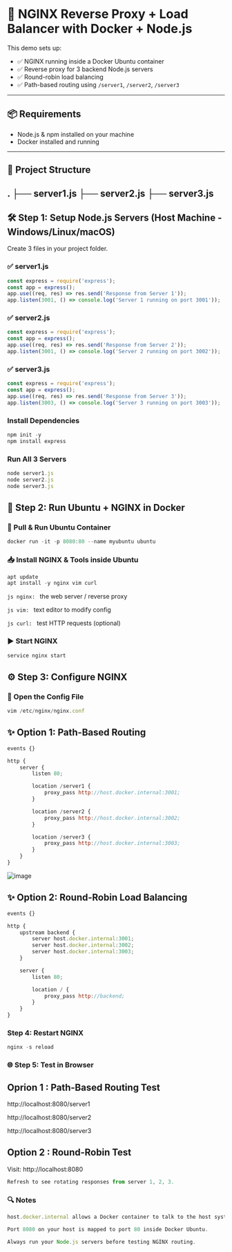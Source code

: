 # 🚀 NGINX Reverse Proxy + Load Balancer with Docker + Node.js

This demo sets up:

- ✅ NGINX running inside a Docker Ubuntu container
- ✅ Reverse proxy for 3 backend Node.js servers
- ✅ Round-robin load balancing
- ✅ Path-based routing using `/server1`, `/server2`, `/server3`

---

## 📦 Requirements

- Node.js & npm installed on your machine
- Docker installed and running

---

## 🧱 Project Structure
. ├── server1.js ├── server2.js ├── server3.js
---

## 🛠️ Step 1: Setup Node.js Servers (Host Machine - Windows/Linux/macOS)

Create 3 files in your project folder.

### ✅ server1.js
```js
const express = require('express');
const app = express();
app.use((req, res) => res.send('Response from Server 1'));
app.listen(3001, () => console.log('Server 1 running on port 3001'));
```
### ✅ server2.js
```js
const express = require('express');
const app = express();
app.use((req, res) => res.send('Response from Server 2'));
app.listen(3001, () => console.log('Server 2 running on port 3002'));
```

### ✅ server3.js
```js
const express = require('express');
const app = express();
app.use((req, res) => res.send('Response from Server 3'));
app.listen(3003, () => console.log('Server 3 running on port 3003'));
```
###  Install Dependencies
```js
npm init -y
npm install express
```

### Run All 3 Servers
```js
node server1.js
node server2.js
node server3.js
```

## 🐳 Step 2: Run Ubuntu + NGINX in Docker
### 🧱 Pull & Run Ubuntu Container
```js
docker run -it -p 8080:80 --name myubuntu ubuntu
```

### 📥 Install NGINX & Tools inside Ubuntu
```js
apt update
apt install -y nginx vim curl
```

```js nginx: ``` the web server / reverse proxy


```js vim: ``` text editor to modify config

```js curl: ``` test HTTP requests (optional)

### ▶️ Start NGINX
```js
service nginx start
```

## ⚙️ Step 3: Configure NGINX
### 📂 Open the Config File
```js
vim /etc/nginx/nginx.conf
```

## ✨ Option 1: Path-Based Routing

```js
events {}

http {
    server {
        listen 80;

        location /server1 {
            proxy_pass http://host.docker.internal:3001;
        }

        location /server2 {
            proxy_pass http://host.docker.internal:3002;
        }

        location /server3 {
            proxy_pass http://host.docker.internal:3003;
        }
    }
}
```
![image](https://github.com/user-attachments/assets/a1e869b4-6f3b-4a2b-ab42-cfa139888dd0)

## ✨ Option 2: Round-Robin Load Balancing
```js
events {}

http {
    upstream backend {
        server host.docker.internal:3001;
        server host.docker.internal:3002;
        server host.docker.internal:3003;
    }

    server {
        listen 80;

        location / {
            proxy_pass http://backend;
        }
    }
}
```

###  Step 4: Restart NGINX
```js
nginx -s reload
```

### 🌐 Step 5: Test in Browser
## Oprion 1 : Path-Based Routing Test
 http://localhost:8080/server1
 
 http://localhost:8080/server2
 
 http://localhost:8080/server3
## Option 2 : Round-Robin Test
  Visit: http://localhost:8080
```js
Refresh to see rotating responses from server 1, 2, 3.
```

### 🔍 Notes
```js
host.docker.internal allows a Docker container to talk to the host system.

Port 8080 on your host is mapped to port 80 inside Docker Ubuntu.

Always run your Node.js servers before testing NGINX routing.
```







